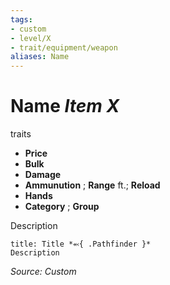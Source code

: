 ```yaml
---
tags:
- custom
- level/X 
- trait/equipment/weapon
aliases: Name
---
```

# Name *Item X*  
traits 

- **Price** 
- **Bulk** 
- **Damage** 
- **Ammunution** ; **Range**  ft.; **Reload** 
- **Hands** 
- **Category** ; **Group** 

Description

```ad-embed-ability
title: Title *⬻{ .Pathfinder }*
Description
```

*Source: Custom*